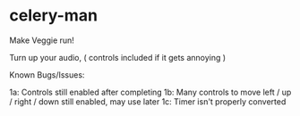 # celery-man
Make Veggie run!

Turn up your audio,  ( controls included if it gets annoying )


Known Bugs/Issues:

1a: Controls still enabled after completing
1b: Many controls to move left / up / right / down still enabled, may use later
1c: Timer isn't properly converted
